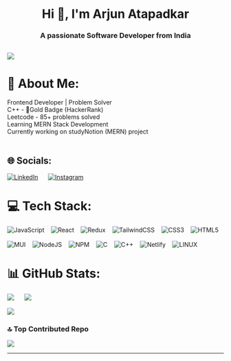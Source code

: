 <h1 align="center">Hi 👋, I'm Arjun Atapadkar</h1>
<h3 align="center">A passionate Software Developer from India</h3>

[![](https://visitcount.itsvg.in/api?id=arjunatapadkar&icon=5&color=1)](https://visitcount.itsvg.in)
---

# 💫 About Me:
Frontend Developer | Problem Solver<br> 
C++ - 🥇Gold Badge (HackerRank) <br>
Leetcode - 85+ problems solved <br>
Learning MERN Stack Development<br>
Currently working on studyNotion (MERN) project<br><br>


## 🌐 Socials:
 [![LinkedIn](https://img.shields.io/badge/LinkedIn-%230077B5.svg?logo=linkedin&logoColor=white)](https://linkedin.com/in/arjunatapadkar) &nbsp;&nbsp;&nbsp;&nbsp;
[![Instagram](https://img.shields.io/badge/Instagram-%23E4405F.svg?logo=Instagram&logoColor=white)](https://instagram.com/arjun.atp)

# 💻 Tech Stack:


![JavaScript](https://img.shields.io/badge/javascript-%23323330.svg?style=for-the-badge&logo=javascript&logoColor=%23F7DF1E)            &nbsp;&nbsp;
![React](https://img.shields.io/badge/react-%2320232a.svg?style=for-the-badge&logo=react&logoColor=%2361DAFB)                      &nbsp;&nbsp;
![Redux](https://img.shields.io/badge/redux-%23593d88.svg?style=for-the-badge&logo=redux&logoColor=white)                        &nbsp;&nbsp;
![TailwindCSS](https://img.shields.io/badge/tailwindcss-%2338B2AC.svg?style=for-the-badge&logo=tailwind-css&logoColor=white)        &nbsp;&nbsp;
![CSS3](https://img.shields.io/badge/css3-%231572B6.svg?style=for-the-badge&logo=css3&logoColor=white)        &nbsp;&nbsp;
![HTML5](https://img.shields.io/badge/html5-%23E34F26.svg?style=for-the-badge&logo=html5&logoColor=white)       &nbsp;&nbsp;
<br><br>
![MUI](https://img.shields.io/badge/MUI-%230081CB.svg?style=for-the-badge&logo=material-ui&logoColor=white)                    &nbsp;&nbsp;
![NodeJS](https://img.shields.io/badge/node.js-6DA55F?style=for-the-badge&logo=node.js&logoColor=white)                        &nbsp;&nbsp;
![NPM](https://img.shields.io/badge/NPM-%23000000.svg?style=for-the-badge&logo=npm&logoColor=white)                           &nbsp;&nbsp;  ![C](https://img.shields.io/badge/c-%2300599C.svg?style=for-the-badge&logo=c&logoColor=white)                 &nbsp;&nbsp; 
![C++](https://img.shields.io/badge/c++-%2300599C.svg?style=for-the-badge&logo=c%2B%2B&logoColor=white)       &nbsp;&nbsp;
![Netlify](https://img.shields.io/badge/netlify-%23000000.svg?style=for-the-badge&logo=netlify&logoColor=#00C7B7)                     &nbsp;&nbsp;
![LINUX](https://img.shields.io/badge/Linux-FCC624?style=for-the-badge&logo=linux&logoColor=black)                                 &nbsp;&nbsp;
# 📊 GitHub Stats:
![](https://github-readme-stats.vercel.app/api/top-langs/?username=arjunatapadkar&theme=tokyonight&hide_border=false&include_all_commits=false&count_private=false&layout=compact)         &nbsp;&nbsp;&nbsp;&nbsp;
![](https://github-readme-streak-stats.herokuapp.com/?user=arjunatapadkar&theme=tokyonight&hide_border=false)

![](https://github-readme-stats.vercel.app/api?username=arjunatapadkar&theme=tokyonight&hide_border=false&include_all_commits=false&count_private=false)



### 🔝 Top Contributed Repo
![](https://github-contributor-stats.vercel.app/api?username=arjunatapadkar&limit=5&theme=tokyonight&combine_all_yearly_contributions=true)

---

<!-- Proudly created with GPRM ( https://gprm.itsvg.in ) -->
